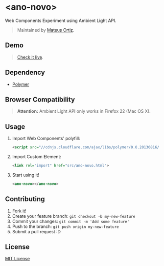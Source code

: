 # &lt;ano-novo&gt;

Web Components Experiment using Ambient Light API.
> Maintained by [Mateus Ortiz](https://github.com/mateusortiz).

## Demo

> [Check it live](http://mateusortiz.github.io/ano-novo/index.html).

## Dependency

* [Polymer](http://www.polymer-project.org/)

## Browser Compatibility

> **Attention:** Ambient Light API only works in Firefox 22 (Mac OS X).


## Usage

1. Import Web Components' polyfill:

	```xml
	<script src="//cdnjs.cloudflare.com/ajax/libs/polymer/0.0.20130816/polymer.min.js"></script>
	```

2. Import Custom Element:

	```xml
	<link rel="import" href="src/ano-novo.html">
	```

3. Start using it!

	```xml
	<ano-novo></ano-novo>

## Contributing

1. Fork it!
2. Create your feature branch: `git checkout -b my-new-feature`
3. Commit your changes: `git commit -m 'Add some feature'`
4. Push to the branch: `git push origin my-new-feature`
5. Submit a pull request :D

## License

[MIT License](http://opensource.org/licenses/MIT)